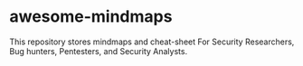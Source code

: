# awesome-mindmaps
This repository stores mindmaps and cheat-sheet For Security Researchers, Bug hunters, Pentesters, and Security Analysts.

